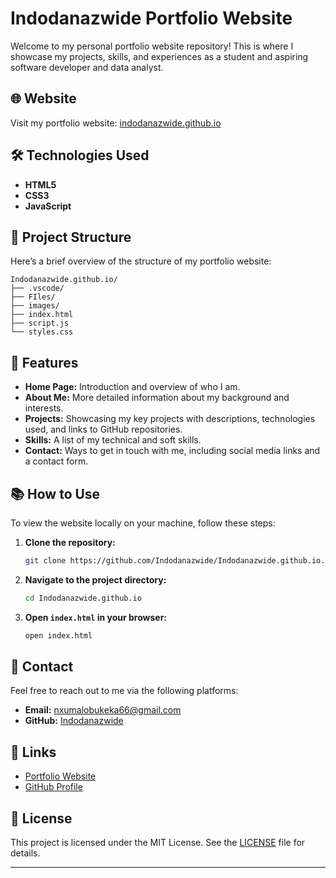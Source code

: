 # Indodanazwide Portfolio Website

Welcome to my personal portfolio website repository! This is where I showcase my projects, skills, and experiences as a student and aspiring software developer and data analyst.

## 🌐 Website

Visit my portfolio website: [indodanazwide.github.io](https://indodanazwide.github.io/)

## 🛠 Technologies Used

- **HTML5**
- **CSS3**
- **JavaScript**

## 📁 Project Structure

Here’s a brief overview of the structure of my portfolio website:

```
Indodanazwide.github.io/
├── .vscode/
├── FIles/
├── images/
├── index.html
├── script.js
└── styles.css
```

## 🚀 Features

- **Home Page:** Introduction and overview of who I am.
- **About Me:** More detailed information about my background and interests.
- **Projects:** Showcasing my key projects with descriptions, technologies used, and links to GitHub repositories.
- **Skills:** A list of my technical and soft skills.
- **Contact:** Ways to get in touch with me, including social media links and a contact form.

## 📚 How to Use

To view the website locally on your machine, follow these steps:

1. **Clone the repository:**
   ```bash
   git clone https://github.com/Indodanazwide/Indodanazwide.github.io.git
   ```

2. **Navigate to the project directory:**
   ```bash
   cd Indodanazwide.github.io
   ```

3. **Open `index.html` in your browser:**
   ```bash
   open index.html
   ```

## 📧 Contact

Feel free to reach out to me via the following platforms:

- **Email:** [nxumalobukeka66@gmail.com](mailto:nxumalobukeka66@gmail.com)
- **GitHub:** [Indodanazwide](https://github.com/Indodanazwide)

## 🔗 Links

- [Portfolio Website](https://indodanazwide.github.io/)
- [GitHub Profile](https://github.com/Indodanazwide)

## 📄 License

This project is licensed under the MIT License. See the [LICENSE](LICENSE) file for details.

---
